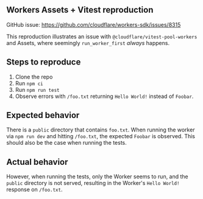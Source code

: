 ## Workers Assets + Vitest reproduction

GitHub issue: https://github.com/cloudflare/workers-sdk/issues/8315

This reproduction illustrates an issue with `@cloudflare/vitest-pool-workers` and Assets, where seemingly `run_worker_first` _always_ happens.

## Steps to reproduce
1. Clone the repo
2. Run `npm ci`
3. Run `npm run test`
4. Observe errors with `/foo.txt` returning `Hello World!` instead of `Foobar`.


## Expected behavior
There is a `public` directory that contains `foo.txt`. When running the worker via `npm run dev` and hitting `/foo.txt`, the expected `Foobar` is observed. This should also be the case when running the tests.

## Actual behavior
However, when running the tests, only the Worker seems to run, and the `public` directory is not served, resulting in the Worker's `Hello World!` response on `/foo.txt`.
